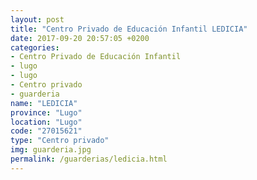 ```yaml
---
layout: post
title: "Centro Privado de Educación Infantil LEDICIA"
date: 2017-09-20 20:57:05 +0200
categories:
- Centro Privado de Educación Infantil
- lugo
- lugo
- Centro privado
- guarderia
name: "LEDICIA"
province: "Lugo"
location: "Lugo"
code: "27015621"
type: "Centro privado"
img: guarderia.jpg
permalink: /guarderias/ledicia.html
---
```


